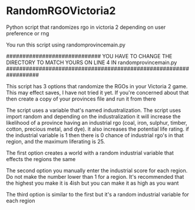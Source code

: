 # RandomRGOVictoria2
Python script that randomizes rgo in victoria 2 depending on user preference or rng

You run this script using randomprovincemain.py

############################# YOU HAVE TO CHANGE THE DIRECTORY TO MATCH YOURS ON LINE 4 IN randomprovincemain.py ##################################################################

This script has 3 options that randomize the RGOs in your Victoria 2 game. This may effect saves, I have not tried it yet. If you're concerned about that then create a copy of your provinces file and run it from there

The script uses a variable that's named industralization. The script uses import random and depending on the industralization it will increase the likelihood of a province having an industrial rgo (coal, iron, sulphur, timber, cotton, precious metal, and dye). it also increases the potential life rating. if the industrial variable is 1 then there is 0 chance of industrial rgo's in that region, and the maximum liferating is 25.

The first option creates a world with a random industrial variable that effects the regions the same

The second option you manually enter the industrial score for each region. Do not make the number lower than 1 for a region. It's recommended that the highest you make it is 4ish but you can make it as high as you want

The third option is similar to the first but it's a random industrial variable for each region

